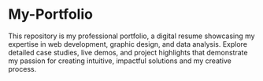 # My-Portfolio
This repository is my professional portfolio, a digital resume showcasing my expertise in web development, graphic design, and data analysis. Explore detailed case studies, live demos, and project highlights that demonstrate my passion for creating intuitive, impactful solutions and my creative process.

